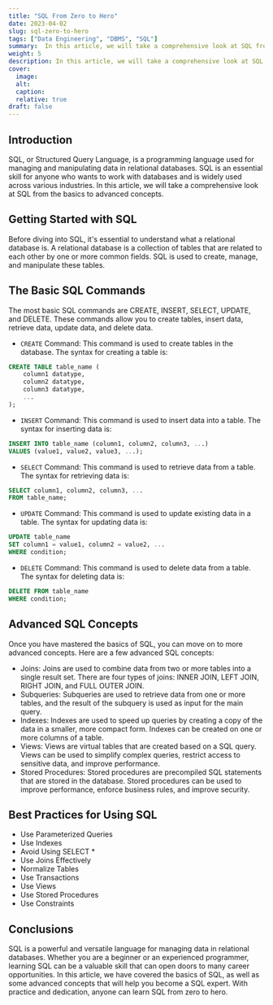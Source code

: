```yaml
---
title: "SQL From Zero to Hero"
date: 2023-04-02
slug: sql-zero-to-hero
tags: ["Data Engineering", "DBMS", "SQL"]
summary:  In this article, we will take a comprehensive look at SQL from the basics to advanced concepts.
weight: 5
description: In this article, we will take a comprehensive look at SQL from the basics to advanced concepts.
cover: 
  image: 
  alt: 
  caption: 
  relative: true
draft: false
---
```


## Introduction
SQL, or Structured Query Language, is a programming language used for managing and manipulating data in relational databases. SQL is an essential skill for anyone who wants to work with databases and is widely used across various industries. In this article, we will take a comprehensive look at SQL from the basics to advanced concepts.

## Getting Started with SQL
Before diving into SQL, it's essential to understand what a relational database is. A relational database is a collection of tables that are related to each other by one or more common fields. SQL is used to create, manage, and manipulate these tables.

## The Basic SQL Commands
The most basic SQL commands are CREATE, INSERT, SELECT, UPDATE, and DELETE. These commands allow you to create tables, insert data, retrieve data, update data, and delete data.

- `CREATE` Command: This command is used to create tables in the database. The syntax for creating a table is:
```sql
CREATE TABLE table_name (
    column1 datatype,
    column2 datatype,
    column3 datatype,
    ...
);
```

- `INSERT` Command: This command is used to insert data into a table. The syntax for inserting data is:
```sql
INSERT INTO table_name (column1, column2, column3, ...)
VALUES (value1, value2, value3, ...);
```

- `SELECT` Command: This command is used to retrieve data from a table. The syntax for retrieving data is:
```sql
SELECT column1, column2, column3, ...
FROM table_name;
```

- `UPDATE` Command: This command is used to update existing data in a table. The syntax for updating data is:
```sql
UPDATE table_name
SET column1 = value1, column2 = value2, ...
WHERE condition;
```

- `DELETE` Command: This command is used to delete data from a table. The syntax for deleting data is:
```sql
DELETE FROM table_name
WHERE condition;
```

## Advanced SQL Concepts
Once you have mastered the basics of SQL, you can move on to more advanced concepts. Here are a few advanced SQL concepts:
- Joins: Joins are used to combine data from two or more tables into a single result set. There are four types of joins: INNER JOIN, LEFT JOIN, RIGHT JOIN, and FULL OUTER JOIN.
- Subqueries: Subqueries are used to retrieve data from one or more tables, and the result of the subquery is used as input for the main query.
- Indexes: Indexes are used to speed up queries by creating a copy of the data in a smaller, more compact form. Indexes can be created on one or more columns of a table.
- Views: Views are virtual tables that are created based on a SQL query. Views can be used to simplify complex queries, restrict access to sensitive data, and improve performance.
- Stored Procedures: Stored procedures are precompiled SQL statements that are stored in the database. Stored procedures can be used to improve performance, enforce business rules, and improve security.

## Best Practices for Using SQL
- Use Parameterized Queries
- Use Indexes
- Avoid Using SELECT *
- Use Joins Effectively
- Normalize Tables
- Use Transactions
- Use Views
- Use Stored Procedures
- Use Constraints

## Conclusions
SQL is a powerful and versatile language for managing data in relational databases. Whether you are a beginner or an experienced programmer, learning SQL can be a valuable skill that can open doors to many career opportunities. In this article, we have covered the basics of SQL, as well as some advanced concepts that will help you become a SQL expert. With practice and dedication, anyone can learn SQL from zero to hero.